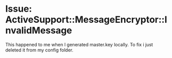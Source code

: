 ---
---
# Issue: ActiveSupport::MessageEncryptor::InvalidMessage

This happened to me when I generated master.key locally. To fix i just deleted it from my config folder.

